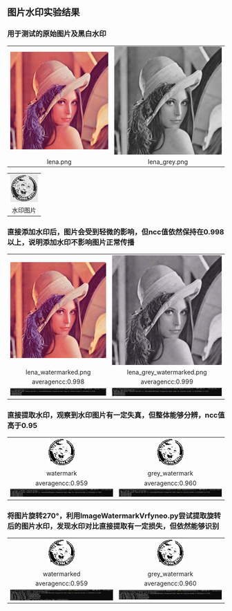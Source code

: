 ## 图片水印实验结果
### 用于测试的原始图片及黑白水印
| | |
| :-: | :-: |
| ![lena.png](https://github.com/Maoyu37/Creative_Project_homework/blob/main/Project2_ImageWaterPrint/lena.png) | ![lena_grey.png](https://github.com/Maoyu37/Creative_Project_homework/blob/main/Project2_ImageWaterPrint/lena_grey.png) |
| lena.png | lena_grey.png |

| |
| :-: |
| ![watermark.png](https://github.com/Maoyu37/Creative_Project_homework/blob/main/Project2_ImageWaterPrint/wm.png) |
| 水印图片 |
### 直接添加水印后，图片会受到轻微的影响，但ncc值依然保持在0.998以上，说明添加水印不影响图片正常传播
| | |
| :-: | :-: |
| ![lena_output.png](https://github.com/Maoyu37/Creative_Project_homework/blob/main/Project2_ImageWaterPrint/lena_output.png) | ![lena_grey_output.png](https://github.com/Maoyu37/Creative_Project_homework/blob/main/Project2_ImageWaterPrint/lena_grey_output.png) |
| lena_watermarked.png | lena_grey_watermarked.png |
| averagencc:0.998 | averagencc:0.999 |
| ![CLI1.png](https://github.com/Maoyu37/Creative_Project_homework/blob/main/Project2_ImageWaterPrint/generatecoloredwatermark.png) | ![CLI2.png](https://github.com/Maoyu37/Creative_Project_homework/blob/main/Project2_ImageWaterPrint/generatewatermark.png) |
### 直接提取水印，观察到水印图片有一定失真，但整体能够分辨，ncc值高于0.95
| | |
| :-: | :-: |
| ![lena_out_wm.png](https://github.com/Maoyu37/Creative_Project_homework/blob/main/Project2_ImageWaterPrint/lena_out_wm.png) | ![out_wm.png](https://github.com/Maoyu37/Creative_Project_homework/blob/main/Project2_ImageWaterPrint/out_wm.png) |
| watermark | grey_watermark |
| averagencc:0.959 | averagencc:0.960 |
| ![CLI1.png](https://github.com/Maoyu37/Creative_Project_homework/blob/main/Project2_ImageWaterPrint/verifycoloredwatermark.png) | ![CLI2.png](https://github.com/Maoyu37/Creative_Project_homework/blob/main/Project2_ImageWaterPrint/verifywatermark.png) |
### 将图片旋转270°，利用ImageWatermarkVrfyneo.py尝试提取旋转后的图片水印，发现水印对比直接提取有一定损失，但依然能够识别
| | |
| :-: | :-: |
| ![lena_out_wm_swing.png](https://github.com/Maoyu37/Creative_Project_homework/blob/main/Project2_ImageWaterPrint/lena_out_wm_swing.png) | ![out_wm_swing.png](https://github.com/Maoyu37/Creative_Project_homework/blob/main/Project2_ImageWaterPrint/out_wm_swing.png) |
| watermarked | grey_watermark |
| averagencc:0.959 | averagencc:0.960 |
| ![swing_CLI1.png](https://github.com/Maoyu37/Creative_Project_homework/blob/main/Project2_ImageWaterPrint/swing_CLI1.png) | ![swing_CLI2.png](https://github.com/Maoyu37/Creative_Project_homework/blob/main/Project2_ImageWaterPrint/swing_CLI2.png) |